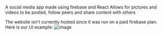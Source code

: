 A social media app made using firebase and React
Allows for pictures and videos to be posted, follow peers and share content with others

The website isn't currently hosted since it was run on a paid firebase plan. Here is our UI example:
![image](https://user-images.githubusercontent.com/25111483/229969193-a989bff7-106f-46ab-b853-b7b0dceb003c.png)
